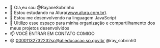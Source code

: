 - 👋 Olá,eu sou @RayaneSobrinho
- 👀 Estou estudando na Alura(www.alura.com.br).
- 🌱 Estou me desenvolvendo na linguagem JavaScript
- 💞️ Ultilizo esse espaço para minha organização e compartilhamento dos meus projetos desenvolvidos
- 📫 VOCÊ ENTRAR EM CONTATO COMIGO
- 😄 00001132732232sp@al.educacao.sp.gov.br
  @ray_sobrinh0

<!---
RayaneSobrinho/RayaneSobrinho is a ✨ special ✨ repository because its `README.md` (this file) appears on your GitHub profile.
You can click the Preview link to take a look at your changes.
--->
